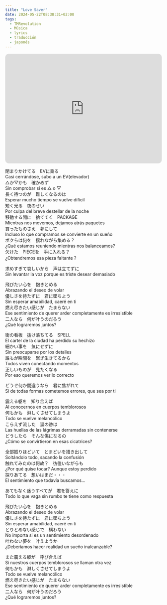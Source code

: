```yaml
---
title: "Love Saver"
date: 2024-05-22T08:38:31+02:00
tags:
  - TMRevolution
  - Música
  - lyrics
  - traducción
  - japonés
---
```

<iframe style="border-radius:12px" src="https://open.spotify.com/embed/track/2Q4PZMWdTFHCkWCCoEnddD?utm_source=generator" width="100%" height="352" frameBorder="0" allowfullscreen="" allow="autoplay; clipboard-write; encrypted-media; fullscreen; picture-in-picture" loading="lazy"></iframe>

閉まりかけてる　EVに乗る  
Casi cerrándose, subo a un EV(elevador)  
△か▽かも　確かめず  
Sin comprobar si es △ o ▽  
長く待つのが　難しくなるのは  
Esperar mucho tiempo se vuelve difícil  
短く光る　夜のせい  
Por culpa del breve destellar de la noche  
移動する間に　捨ててく　PACKAGE  
Mientras nos movemos, dejamos atrás paquetes  
買ったものさえ　夢にして  
Incluso lo que compramos se convierte en un sueño  
ボクらは何を　揺れながら集める？  
¿Qué estamos reuniendo mientras nos balanceamos?  
欠けた　PIECEを　手に入れる？  
¿Obtendremos esa pieza faltante？

求めすぎて哀しいから　声は立てずに  
Sin levantar la voz porque es triste desear demasiado

飛びたい心を　抱きとめる  
Abrazando el deseo de volar  
優しさを待たずに　君に墜ちよう  
Sin esperar amabilidad, caeré en ti  
燃え尽きたい感じが　たまらない  
Ese sentimiento de querer arder completamente es irresistible  
二人なら　何が叶うのだろう  
¿Qué lograremos juntos?

街の看板　抜け落ちてる　SPELL  
El cartel de la ciudad ha perdido su hechizo  
細かい事を　気にせずに  
Sin preocuparse por los detalles  
誰もが瞬間を　繋ぎ生きてるから  
Todos viven conectando momentos  
正しいものが　見たくなる  
Por eso queremos ver lo correcto

どうせ何か間違うなら　君に焦がれて  
Si de todas formas cometemos errores, que sea por ti

震える躯を　知り合えば  
Al conocernos en cuerpos temblorosos  
何もかも　淋しくさせてしまうよ  
Todo se vuelve melancólico  
こらえず流した　涙の跡は  
Las huellas de las lágrimas derramadas sin contenerse  
どうしたら　そんな傷になるの  
¿Cómo se convirtieron en esas cicatrices?

全部振りほどいて　とまどいを掻き出して  
Soltándolo todo, sacando la confusión  
触れてみたのは何故？　彷徨いながらも  
¿Por qué quise tocar? Aunque estoy perdido  
探りあてる　想いはまだ・・・  
El sentimiento que todavía buscamos...

あてもなく迷うすべてが　君を答えに  
Todo lo que vaga sin rumbo te tiene como respuesta

飛びたい心を　抱きとめる  
Abrazando el deseo de volar  
優しさを待たずに　君に墜ちよう  
Sin esperar amabilidad, caeré en ti  
とりとめない感じで　構わない  
No importa si es un sentimiento desordenado  
叶わない夢を　叶えようか  
¿Deberíamos hacer realidad un sueño inalcanzable?

また震える躯が　呼び合えば  
Si nuestros cuerpos temblorosos se llaman otra vez  
何もかも　淋しくさせてしまうよ  
Todo se vuelve melancólico  
燃え尽きたい感じが　たまらない  
Ese sentimiento de querer arder completamente es irresistible  
二人なら　何が叶うのだろう  
¿Qué lograremos juntos?


